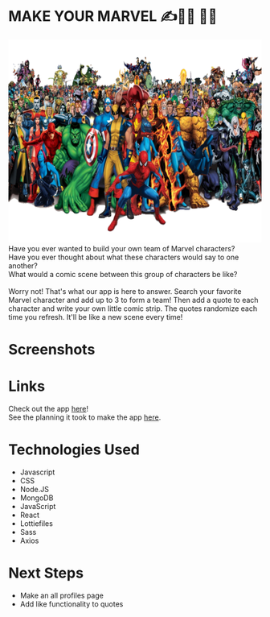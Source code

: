 # MAKE YOUR MARVEL  ✍🦸‍♂️ 🦹‍♂️
![marvel](/src/assets/images/mym.png)
Have you ever wanted to build your own team of Marvel characters?
<br>Have you ever thought about what these characters would say to one another?
<br>What would a comic scene between this group of characters be like?
<br>
<br>Worry not! That's what our app is here to answer. Search your favorite Marvel character and add up to 3 to form a team! Then add a quote to each character and write your own little comic strip. The quotes randomize each time you refresh. It'll be like a new scene every time!


# Screenshots 


# Links
Check out the app <a href="https://make-your-marvel.herokuapp.com/">here</a>!
<br>
See the planning it took to make the app <a href="https://trello.com/b/2UpksUqg/witt-%E2%99%80%EF%B8%8F-project-4">here</a>.

# Technologies Used 
<ul>
  <li>Javascript</li>
  <li>CSS</li>
  <li>Node.JS</li>
  <li>MongoDB</li>
  <li>JavaScript</li>
  <li>React</li>
  <li>Lottiefiles</li>
  <li>Sass</li>
  <li>Axios</li>
</ul>

# Next Steps 
<ul>
  <li>Make an all profiles page</li>
  <li>Add like functionality to quotes</li>
</ul>